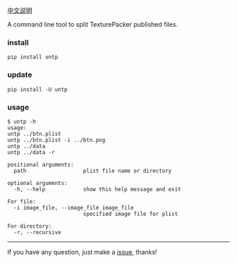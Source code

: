 [中文说明](http://blog.justbilt.com/2016/10/29/untp-2/)

A command line tool to split TexturePacker published files.

### install

`pip install untp`

### update

`pip install -U untp`

### usage
```
$ untp -h
usage:
untp ../btn.plist
untp ../btn.plist -i ../btn.png
untp ../data
untp ../data -r

positional arguments:
  path                  plist file name or directory

optional arguments:
  -h, --help            show this help message and exit

For file:
  -i image_file, --image_file image_file
                        specified image file for plist

For directory:
  -r, --recursive
```


---

If you have any question, just make a [issue](https://github.com/justbilt/untp/issues), thanks!

